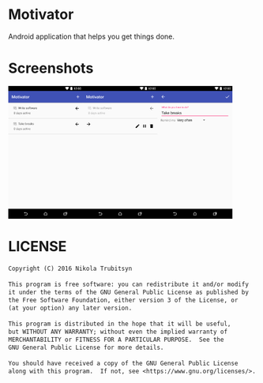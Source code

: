 # Motivator
Android application that helps you get things done.

# Screenshots
<div style="display:flex;">
<img alt="Tasks" src="screenshots/tasks.png" width="30%">
<img alt="Task actions" src="screenshots/actions.png" width="30%">
<img alt="Edit task" src="screenshots/edit.png" width="30%">
</div>

# LICENSE
```
Copyright (C) 2016 Nikola Trubitsyn

This program is free software: you can redistribute it and/or modify
it under the terms of the GNU General Public License as published by
the Free Software Foundation, either version 3 of the License, or
(at your option) any later version.

This program is distributed in the hope that it will be useful,
but WITHOUT ANY WARRANTY; without even the implied warranty of
MERCHANTABILITY or FITNESS FOR A PARTICULAR PURPOSE.  See the
GNU General Public License for more details.

You should have received a copy of the GNU General Public License
along with this program.  If not, see <https://www.gnu.org/licenses/>.
```
